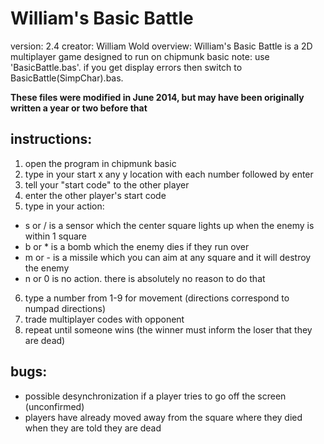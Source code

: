 # William's Basic Battle
version: 2.4
creator: William Wold
overview: William's Basic Battle is a 2D multiplayer game designed to run on chipmunk basic
note: use 'BasicBattle.bas'. if you get display errors then switch to BasicBattle(SimpChar).bas.

__These files were modified in June 2014, but may have been originally written a year or two before that__

## instructions:
1. open the program in chipmunk basic
2. type in your start x any y location with each number followed by enter
3. tell your "start code" to the other player
4. enter the other player's start code
5. type in your action:
  * s or / is a sensor which the center square lights up when the enemy is within 1 square
  * b or * is a bomb which the enemy dies if they run over
  * m or - is a missile which you can aim at any square and it will destroy the enemy
  * n or 0 is no action. there is absolutely no reason to do that
6. type a number from 1-9 for movement (directions correspond to numpad directions)
7. trade multiplayer codes with opponent
8. repeat until someone wins (the winner must inform the loser that they are dead)

## bugs:
* possible desynchronization if a player tries to go off the screen (unconfirmed)
* players have already moved away from the square where they died when they are told they are dead
